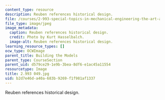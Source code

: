 ```yaml
---
content_type: resource
description: Reuben references historical design.
file: /courses/2-993-special-topics-in-mechanical-engineering-the-art-and-science-of-boat-design-january-iap-2007/b2d7e46da40a683b9269f1f981af1337_2993049.jpg
file_type: image/jpeg
image_metadata:
  caption: Reuben references historical design.
  credit: Photo by Kurt Hasselbalch.
  image-alt: Reuben references historical design.
learning_resource_types: []
ocw_type: OCWImage
parent_title: Building the Models
parent_type: CourseSection
parent_uid: d579ce29-1e9b-3bea-8df6-e1ac45a11554
resourcetype: Image
title: 2.993 049.jpg
uid: b2d7e46d-a40a-683b-9269-f1f981af1337
---
```

Reuben references historical design.

